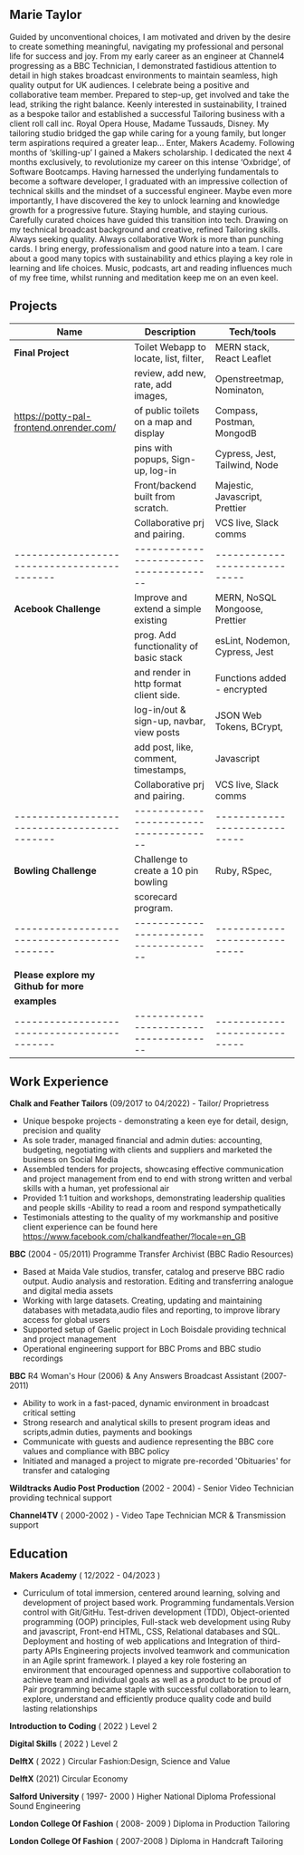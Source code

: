 ## Marie Taylor

Guided by unconventional choices, I am motivated and driven by the desire to create something meaningful, navigating my professional and personal life for success and joy. From my early career as an engineer at Channel4 progressing as a BBC Technician, I demonstrated fastidious attention to detail in high stakes broadcast environments to maintain seamless, high quality output for UK audiences.
I celebrate being a positive and collaborative team member. Prepared to step-up, get involved and take the lead, striking the right balance.
Keenly interested in sustainability, I trained as a bespoke tailor and established a successful Tailoring business with a client roll call inc. Royal Opera House, Madame Tussauds, Disney. My tailoring studio bridged the gap while caring for a young family, but longer term aspirations required a greater leap… Enter, Makers Academy. Following months of ‘skilling-up’ I gained a Makers scholarship. I dedicated the next 4 months exclusively, to revolutionize my career on this intense ‘Oxbridge’, of Software Bootcamps.
Having harnessed the underlying fundamentals to become a software developer, I graduated with an impressive collection of technical skills and the mindset of a successful engineer. Maybe even more importantly, I have discovered the key to unlock learning and knowledge growth for a progressive future. Staying humble, and staying curious.
Carefully curated choices have guided this transition into tech. Drawing on my technical broadcast background and creative, refined Tailoring skills. Always seeking quality. Always collaborative
Work is more than punching cards. I bring energy, professionalism and good nature into a team.
I care about a good many topics with sustainability and ethics playing a key role in learning and life choices. Music, podcasts, art and reading influences much of my free time, whilst running and meditation keep me on an even keel.

## Projects

| Name                                        | Description                              | Tech/tools                     |
| ------------------------------------------- | ---------------------------------------- | ------------------------------ |
| **Final Project**                           | Toilet Webapp to locate, list, filter,   | MERN stack, React Leaflet      |
|                                             | review, add new, rate, add images,       | Openstreetmap, Nominaton,      |
| https://potty-pal-frontend.onrender.com/    | of public toilets on a map and display   | Compass, Postman, MongodB      |
|                                             | pins with popups, Sign-up, log-in        | Cypress, Jest, Tailwind, Node  |
|                                             | Front/backend built from scratch.        | Majestic, Javascript, Prettier |
|                                             | Collaborative prj and pairing.           | VCS live, Slack comms          |
| ------------------------------------------- | --------------------------------------   | -----------------------------  |
| **Acebook Challenge**                       | Improve and extend a simple existing     | MERN, NoSQL Mongoose, Prettier |
|                                             | prog. Add functionality of basic stack   | esLint, Nodemon, Cypress, Jest |
|                                             | and render in http format client side.   | Functions added - encrypted    |
|                                             | log-in/out & sign-up, navbar, view posts | JSON Web Tokens, BCrypt,       |
|                                             | add post, like, comment, timestamps,     | Javascript                     |
|                                             | Collaborative prj and pairing.           | VCS live, Slack comms          |
| ------------------------------------------- | --------------------------------------   | -----------------------------  |
| **Bowling Challenge**                       | Challenge to create a 10 pin bowling     | Ruby, RSpec,                   |
|                                             | scorecard program.                       |                                |
| ------------------------------------------- | --------------------------------------   | -----------------------------  |
|                                             |                                          |                                |
| **Please explore my Github for more**       |                                          |                                |
| **examples**                                |                                          |                                |
| ------------------------------------------- | --------------------------------------   | -----------------------------  |

## Work Experience

**Chalk and Feather Tailors** (09/2017 to 04/2022) - Tailor/ Proprietress

- Unique bespoke projects - demonstrating a keen eye for detail, design, precision and quality
- As sole trader, managed financial and admin duties: accounting, budgeting, negotiating with clients and suppliers and marketed the business on Social Media
- Assembled tenders for projects, showcasing effective communication and project management from end to end with strong written and verbal skills with a human, yet professional air
- Provided 1:1 tuition and workshops, demonstrating leadership qualities and people skills -Ability to read a room and respond sympathetically
- Testimonials attesting to the quality of my workmanship and positive client experience can be found here
  https://www.facebook.com/chalkandfeather/?locale=en_GB

**BBC** (2004 - 05/2011) Programme Transfer Archivist (BBC Radio Resources)

- Based at Maida Vale studios, transfer, catalog and preserve BBC radio output. Audio analysis and restoration. Editing and transferring analogue and digital media assets
- Working with large datasets. Creating, updating and maintaining databases with metadata,audio files and reporting, to improve library access for global users
- Supported setup of Gaelic project in Loch Boisdale providing technical and project management
- Operational engineering support for BBC Proms and BBC studio recordings

**BBC** R4 Woman's Hour (2006) & Any Answers Broadcast Assistant (2007-2011)

- Ability to work in a fast-paced, dynamic environment in broadcast critical setting
- Strong research and analytical skills to present program ideas and scripts,admin duties, payments and bookings
- Communicate with guests and audience representing the BBC core values and compliance with BBC policy
- Initiated and managed a project to migrate pre-recorded 'Obituaries' for transfer and cataloging

**Wildtracks Audio Post Production** (2002 - 2004) - Senior Video Technician providing technical support

**Channel4TV** ( 2000-2002 ) - Video Tape Technician MCR & Transmission support

## Education

**Makers Academy** ( 12/2022 - 04/2023 )

- Curriculum of total immersion, centered around learning, solving and development of project based work. Programming fundamentals.Version control with Git/GitHu. Test-driven development (TDD), Object-oriented programming (OOP) principles, Full-stack web development using Ruby and javascript, Front-end HTML, CSS, Relational databases and SQL. Deployment and hosting of web applications and Integration of third-party APIs
  Engineering projects involved teamwork and communication in an Agile sprint framework. I played a key role fostering an environment that encouraged openness and supportive collaboration to achieve team and individual goals as well as a product to be proud of
  Pair programming became staple with successful collaboration to learn, explore, understand and efficiently produce quality code and build lasting relationships

**Introduction to Coding** ( 2022 ) Level 2

**Digital Skills** ( 2022 ) Level 2

**DelftX** ( 2022 ) Circular Fashion:Design, Science and Value

**DelftX** (2021) Circular Economy

**Salford University** ( 1997- 2000 ) Higher National Diploma Professional Sound Engineering

**London College Of Fashion** ( 2008- 2009 ) Diploma in Production Tailoring

**London College Of Fashion** ( 2007-2008 ) Diploma in Handcraft Tailoring
